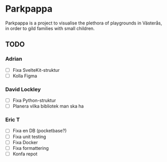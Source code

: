 # Parkpappa
Parkpappa is a project to visualise the plethora of playgrounds in Västerås, in order to gild families with small children.

## TODO

### Adrian
- [ ] Fixa SvelteKit-struktur
- [ ] Kolla Figma

### David Lockley
- [ ] Fixa Python-struktur
- [ ] Planera vilka bibliotek man ska ha

### Eric T
- [ ] Fixa en DB (pocketbase?)
- [ ] Fixa unit testing
- [ ] Fixa Docker
- [ ] Fixa formattering
- [ ] Konfa repot
